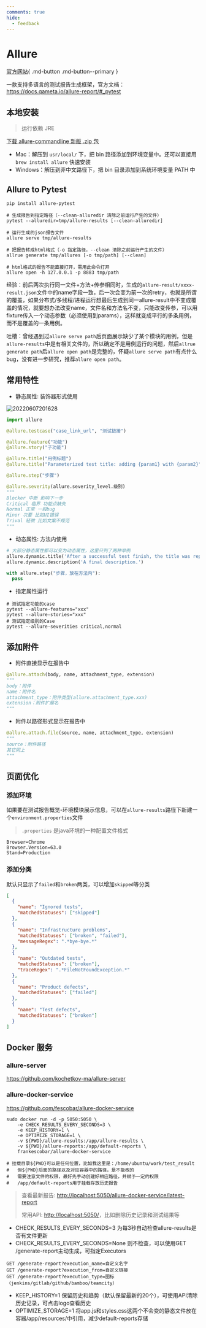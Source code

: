 ```yaml
---
comments: true
hide:
  - feedback
---
```


# Allure

[官方网站](https://qameta.io/allure-report/){ .md-button .md-button--primary }

一款支持多语言的测试报告生成框架，官方文档：<https://docs.qameta.io/allure-report/#_pytest>

## 本地安装

> 运行依赖 JRE

[下载 allure-commandline 新版 .zip 包](https://repo.maven.apache.org/maven2/io/qameta/allure/allure-commandline/)

- Mac：解压到 `usr/local/` 下，把 bin 路径添加到环境变量中。还可以直接用 `brew install allure` 快速安装
- Windows：解压到非中文路径下，把 bin 目录添加到系统环境变量 PATH 中

## Allure to Pytest

`pip install allure-pytest`

```shell
# 生成报告到指定路径（--clean-alluredir 清除之前运行产生的文件）
pytest --alluredir=tmp/allure-results [--clean-alluredir]

# 运行生成的json报告文件
allure serve tmp/allure-results
```

```shell
# 把报告转成html格式（-o 指定路径，--clean 清除之前运行产生的文件）
allrue generate tmp/allures [-o tmp/path] [--clean]

# html格式的报告不能直接打开，需用此命令打开
allure open -h 127.0.0.1 -p 8883 tmp/path
```

经验：前后两次执行同一文件+方法+传参相同时，生成的`allure-result/xxxx-result.json`文件中的name字段一致，后一次会变为前一次的retry，也就是所谓的覆盖，如果分布式/多线程/进程运行想最后生成到同一allure-result中不变成覆盖的情况，就要想办法改变name，文件名和方法名不变，只能改变传参，可以用fixture传入一个动态参数（必须使用到params），这样就变成平行的多条用例，而不是覆盖的一条用例。

吐槽：曾经遇到过`allure serve path`后页面展示缺少了某个模块的用例，但是`allure-results`中是有相关文件的，所以确定不是用例运行的问题，然后`allrue generate path`后`allure open path`是完整的，怀疑`allure serve path`有点什么bug，没有进一步研究，推荐`allure open path`。

## 常用特性

- 静态属性: 装饰器形式使用

![20220607201628](https://image.zuoright.com/20220607201628.png)

```python
import allure

@allure.testcase("case_link_url", "测试链接")

@allure.feature("功能")
@allure.story("子功能")

@allure.title("用例标题")
@allure.title("Parameterized test title: adding {param1} with {param2}")  # 可以使用变量

@allure.step("步骤")

@allure.severity(allure.severity_level.级别)
"""
Blocker 中断 影响下一步
Critical 临界 功能点缺失
Normal 正常 一般bug
Minor 次要 比如UI错误
Trival 轻微 比如文案不规范
"""
```

- 动态属性: 方法内使用

```python
# 大部分静态属性都可以变为动态属性，这里只列了两种举例
allure.dynamic.title('After a successful test finish, the title was replaced with this line.')
allure.dynamic.description('A final description.')

with allure.step("步骤，放在方法内"):
  pass
```

- 指定属性运行

```shell
# 测试指定功能的case
pytest --allure-features="xxx"
pytest --allure-stories="xxx"
# 测试指定级别的Case
pytest --allure-severities critical,normal
```

## 添加附件

- 附件直接显示在报告中

```python
@allure.attach(body, name, attachment_type, extension)
"""
body：附件
name：附件名
attachment_type：附件类型(allure.attachment_type.xxx)
extension：附件扩展名
"""
```

- 附件以路径形式显示在报告中

```python
@allure.attach.file(source, name, attachment_type, extension)
"""
source：附件路径
其它同上
"""
```

## 页面优化

### 添加环境

如果要在测试报告概览-环境模块展示信息，可以在`allure-results`路径下新建一个`environment.properties`文件

> `.properties` 是java环境的一种配置文件格式

```properties
Browser=Chrome
Browser.Version=63.0
Stand=Production
```

### 添加分类

默认只显示了`failed`和`broken`两类，可以增加`skipped`等分类

```json
[
  {
    "name": "Ignored tests", 
    "matchedStatuses": ["skipped"] 
  },
  {
    "name": "Infrastructure problems",
    "matchedStatuses": ["broken", "failed"],
    "messageRegex": ".*bye-bye.*" 
  },
  {
    "name": "Outdated tests",
    "matchedStatuses": ["broken"],
    "traceRegex": ".*FileNotFoundException.*" 
  },
  {
    "name": "Product defects",
    "matchedStatuses": ["failed"]
  },
  {
    "name": "Test defects",
    "matchedStatuses": ["broken"]
  }
]
```

## Docker 服务

### allure-server

<https://github.com/kochetkov-ma/allure-server>

### allure-docker-service

<https://github.com/fescobar/allure-docker-service>

```shell
sudo docker run -d -p 5050:5050 \
    -e CHECK_RESULTS_EVERY_SECONDS=3 \
    -e KEEP_HISTORY=1 \
    -e OPTIMIZE_STORAGE=1 \
    -v ${PWD}/allure-results:/app/allure-results \
    -v ${PWD}/allure-reports:/app/default-reports \
    frankescobar/allure-docker-service

# 挂载目录${PWD}可以是任何位置，比如我这里是：/home/ubuntu/work/test_result
#   但${PWD}后面的路径以及对应容器中的路径，是不能改的
#   需要注意文件的权限，最好先手动创建好相应路径，并赋予一定的权限
#   /app/default-reports用于挂载存放历史报告
```

> 查看最新报告: <http://localhost:5050/allure-docker-service/latest-report>
>
> 常用API: <http://localhost:5050/>，比如删除历史记录和测试结果等

- CHECK_RESULTS_EVERY_SECONDS=3 为每3秒自动检查allure-results是否有文件更新
- CHECK_RESULTS_EVERY_SECONDS=None 则不检查，可以使用GET /generate-report主动生成，可指定Executors

```text
GET /generate-report?execution_name=自定义名字
GET /generate-report?execution_from=自定义链接
GET /generate-report?execution_type=图标（jenkins/gitlab/github/bamboo/teamcity）
```

- KEEP_HISTORY=1 保留历史和趋势（默认保留最新的20个），可使用API清除历史记录，可点击logo查看历史
- OPTIMIZE_STORAGE=1 将app.js和styles.css这两个不会变的静态文件放在容器/app/resources/中引用，减少default-reports存储
